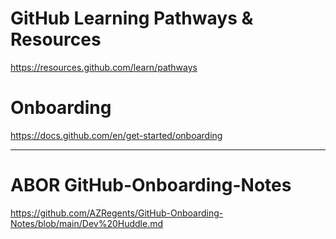 # GitHub Learning Pathways & Resources
https://resources.github.com/learn/pathways

# Onboarding
https://docs.github.com/en/get-started/onboarding

---

# ABOR GitHub-Onboarding-Notes
https://github.com/AZRegents/GitHub-Onboarding-Notes/blob/main/Dev%20Huddle.md

  
